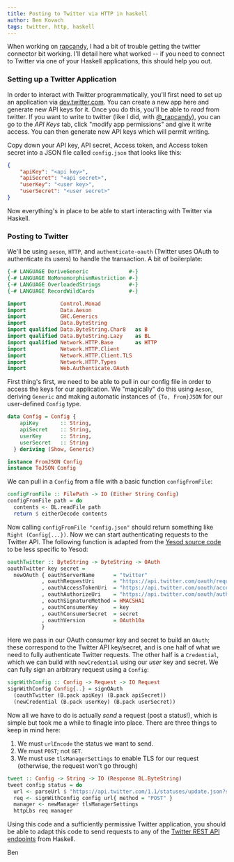 ```yaml
---
title: Posting to Twitter via HTTP in haskell
author: Ben Kovach
tags: twitter, http, haskell
---
```


When working on [rapcandy](https://twitter.com/_rapcandy), I had a bit of trouble getting the twitter connector bit working. I'll detail here what worked -- if you need to connect to Twitter via one of your Haskell applications, this should help you out.

### Setting up a Twitter Application

In order to interact with Twitter programmatically, you'll first need to set up an application via [dev.twitter.com](http://dev.twitter.com). You can create a new app here and generate new API keys for it. Once you do this, you'll be able to *read* from twitter. If you want to write to twitter (like I did, with [\@_rapcandy](https://twitter.com/_rapcandy)), you can go to the *API Keys* tab, click "modify app permissions" and give it write access. You can then generate new API keys which will permit writing. 

Copy down your API key, API secret, Access token, and Access token secret into a JSON file called `config.json` that looks like this:

```json
{
    "apiKey": "<api key>",
    "apiSecret": "<api secret>",
    "userKey": "<user key>",
    "userSecret": "<user secret>"
}
```

Now everything's in place to be able to start interacting with Twitter via Haskell.


### Posting to Twitter

We'll be using `aeson`, `HTTP`, and `authenticate-oauth` (Twitter uses OAuth to authenticate its users) to handle the transaction. A bit of boilerplate:

```haskell
{-# LANGUAGE DeriveGeneric             #-}
{-# LANGUAGE NoMonomorphismRestriction #-}
{-# LANGUAGE OverloadedStrings         #-}
{-# LANGUAGE RecordWildCards           #-}

import           Control.Monad
import           Data.Aeson
import           GHC.Generics
import           Data.ByteString
import qualified Data.ByteString.Char8   as B
import qualified Data.ByteString.Lazy    as BL
import qualified Network.HTTP.Base       as HTTP
import           Network.HTTP.Client
import           Network.HTTP.Client.TLS
import           Network.HTTP.Types
import           Web.Authenticate.OAuth
```

First thing's first, we need to be able to pull in our config file in order to access the keys for our application. We "magically" do this using `Aeson`, deriving `Generic` and making automatic instances of `{To, From}JSON` for our user-defined `Config` type.

```haskell
data Config = Config {
    apiKey       :: String,
    apiSecret    :: String,
    userKey      :: String,
    userSecret   :: String
  } deriving (Show, Generic)

instance FromJSON Config
instance ToJSON Config
```

We can pull in a `Config` from a file with a basic function `configFromFile`:

```haskell
configFromFile :: FilePath -> IO (Either String Config)
configFromFile path = do
  contents <- BL.readFile path
  return $ eitherDecode contents
```

Now calling `configFromFile "config.json"` should return something like `Right (Config{...})`. Now we can start authenticating requests to the Twitter API. The following function is adapted from the [Yesod source code](http://hackage.haskell.org/package/yesod-auth-0.7.2/docs/src/Yesod-Auth-OAuth.html) to be less specific to Yesod:

```haskell
oauthTwitter :: ByteString -> ByteString -> OAuth
oauthTwitter key secret =
  newOAuth { oauthServerName      = "twitter"
           , oauthRequestUri      = "https://api.twitter.com/oauth/request_token"
           , oauthAccessTokenUri  = "https://api.twitter.com/oauth/access_token"
           , oauthAuthorizeUri    = "https://api.twitter.com/oauth/authorize"
           , oauthSignatureMethod = HMACSHA1
           , oauthConsumerKey     = key
           , oauthConsumerSecret  = secret
           , oauthVersion         = OAuth10a
           }
```

Here we pass in our OAuth consumer key and secret to build an `OAuth`; these correspond to the Twitter API key/secret, and is one half of what we need to fully authenticate Twitter requests. The other half is a `Credential`, which we can build with `newCredential` using our *user* key and secret. We can fully sign an arbitrary request using a `Config`: 

```haskell
signWithConfig :: Config -> Request -> IO Request
signWithConfig Config{..} = signOAuth
  (oauthTwitter (B.pack apiKey) (B.pack apiSecret))
  (newCredential (B.pack userKey) (B.pack userSecret))
```

Now all we have to do is actually *send* a request (post a status!), which is simple but took me a while to finagle into place. There are three things to keep in mind here:

1. We must `urlEncode` the status we want to send.
2. We must `POST`; not `GET`.
3. We must use `tlsManagerSettings` to enable TLS for our request (otherwise, the request won't go through)

```haskell
tweet :: Config -> String -> IO (Response BL.ByteString)
tweet config status = do
  url <- parseUrl $ "https://api.twitter.com/1.1/statuses/update.json?status=" ++ HTTP.urlEncode status
  req <- signWithConfig config url{ method = "POST" }
  manager <- newManager tlsManagerSettings
  httpLbs req manager
```

Using this code and a sufficiently permissive Twitter application, you should be able to adapt this code to send requests to any of the [Twitter REST API endpoints](https://dev.twitter.com/docs/api/1.1) from Haskell.

Ben